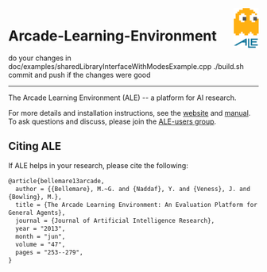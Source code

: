 <img align="right" src="doc/manual/figures/ale.gif" width=50>

# Arcade-Learning-Environment

do your changes in doc/examples/sharedLibraryInterfaceWithModesExample.cpp
./build.sh
commit and push if the changes were good

-----------------------------------------------------------------------------------------------

The Arcade Learning Environment (ALE) -- a platform for AI research.

For more details and installation instructions, see the [website](http://www.arcadelearningenvironment.org) and [manual](doc/manual/manual.pdf). To ask questions and discuss, please join the [ALE-users group](https://groups.google.com/forum/#!forum/arcade-learning-environment).

## Citing ALE

If ALE helps in your research, please cite the following:

    @article{bellemare13arcade,
      author = {{Bellemare}, M.~G. and {Naddaf}, Y. and {Veness}, J. and {Bowling}, M.},
      title = {The Arcade Learning Environment: An Evaluation Platform for General Agents},
      journal = {Journal of Artificial Intelligence Research},
      year = "2013",
      month = "jun",
      volume = "47",
      pages = "253--279",
    }
